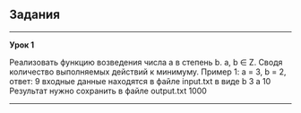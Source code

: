 ## Задания
_________________________________________________________
**Урок 1**

Реализовать функцию возведения числа а в степень b. a, b ∈ Z. Сводя количество выполняемых действий к минимуму.
Пример 1: а = 3, b = 2, ответ: 9
входные данные находятся в файле input.txt в виде
b 3
a 10
Результат нужно сохранить в файле output.txt
1000
_________________________________________________________
